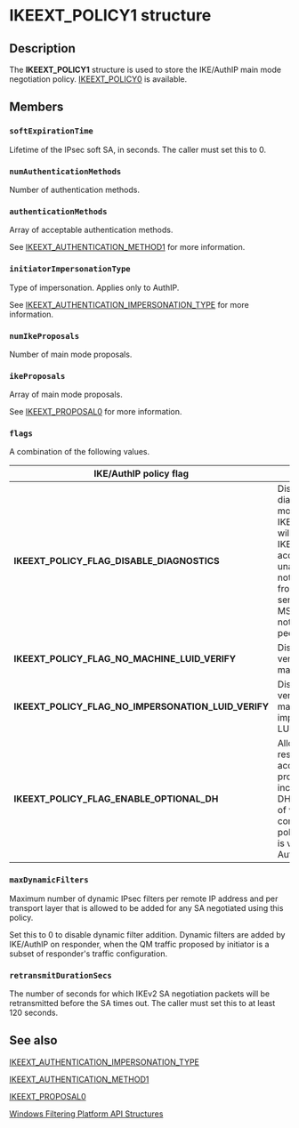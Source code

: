 # IKEEXT_POLICY1 structure

## Description

The **IKEEXT_POLICY1** structure is used to store the IKE/AuthIP main mode negotiation policy.
[IKEEXT_POLICY0](https://learn.microsoft.com/windows/desktop/api/iketypes/ns-iketypes-ikeext_policy0) is available.

## Members

### `softExpirationTime`

Lifetime of the IPsec soft SA, in seconds. The caller must set this to 0.

### `numAuthenticationMethods`

Number of authentication methods.

### `authenticationMethods`

Array of acceptable authentication methods.

See [IKEEXT_AUTHENTICATION_METHOD1](https://learn.microsoft.com/windows/desktop/api/iketypes/ns-iketypes-ikeext_authentication_method1) for more information.

### `initiatorImpersonationType`

Type of impersonation. Applies only to AuthIP.

See [IKEEXT_AUTHENTICATION_IMPERSONATION_TYPE](https://learn.microsoft.com/windows/win32/api/iketypes/ne-iketypes-ikeext_authentication_impersonation_type) for more information.

### `numIkeProposals`

Number of main mode proposals.

### `ikeProposals`

Array of main mode proposals.

See [IKEEXT_PROPOSAL0](https://learn.microsoft.com/windows/desktop/api/iketypes/ns-iketypes-ikeext_proposal0) for more information.

### `flags`

A combination of the following values.

| IKE/AuthIP policy flag | Meaning |
| --- | --- |
| **IKEEXT_POLICY_FLAG_DISABLE_DIAGNOSTICS** | Disable special diagnostics mode for IKE/Authip. This will prevent IKE/AuthIp from accepting unauthenticated notifications from peer, or sending MS_STATUS notifications to peer. |
| **IKEEXT_POLICY_FLAG_NO_MACHINE_LUID_VERIFY** | Disable SA verification of machine LUID. |
| **IKEEXT_POLICY_FLAG_NO_IMPERSONATION_LUID_VERIFY** | Disable SA verification of machine impersonation LUID. |
| **IKEEXT_POLICY_FLAG_ENABLE_OPTIONAL_DH** | Allow the responder to accept any DH proposal, including no DH, regardless of what is configured in policy. This flag is valid only if AuthIP is used. |

### `maxDynamicFilters`

Maximum number of dynamic IPsec filters per remote IP address and per
transport layer that is allowed to be added for any SA negotiated using
this policy.

Set this to 0 to disable dynamic filter addition. Dynamic filters are added by IKE/AuthIP on responder, when the QM traffic proposed by initiator is a subset of responder's traffic configuration.

### `retransmitDurationSecs`

The number of seconds for which IKEv2 SA negotiation packets will be retransmitted before the SA times out. The caller must set this to at least 120 seconds.

## See also

[IKEEXT_AUTHENTICATION_IMPERSONATION_TYPE](https://learn.microsoft.com/windows/win32/api/iketypes/ne-iketypes-ikeext_authentication_impersonation_type)

[IKEEXT_AUTHENTICATION_METHOD1](https://learn.microsoft.com/windows/desktop/api/iketypes/ns-iketypes-ikeext_authentication_method1)

[IKEEXT_PROPOSAL0](https://learn.microsoft.com/windows/desktop/api/iketypes/ns-iketypes-ikeext_proposal0)

[Windows Filtering Platform API Structures](https://learn.microsoft.com/windows/desktop/FWP/fwp-structs)